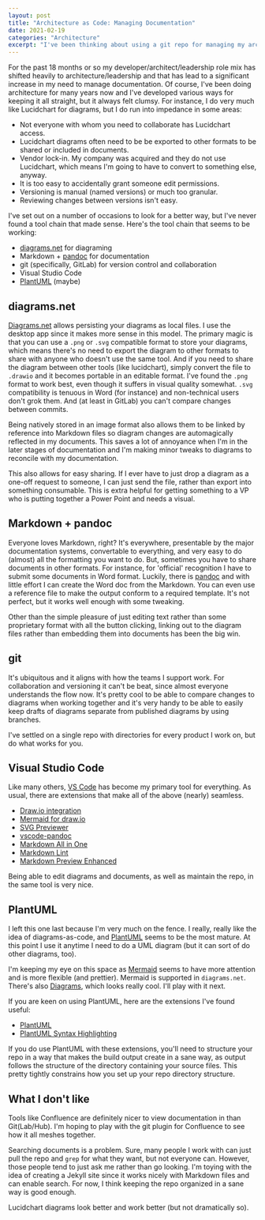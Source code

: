 ```yaml
---
layout: post
title: "Architecture as Code: Managing Documentation"
date: 2021-02-19
categories: "Architecture"
excerpt: "I've been thinking about using a git repo for managing my architecture diagrams and documents and I finally figured out something worth trying."
---
```


For the past 18 months or so my developer/architect/leadership role mix has shifted heavily to architecture/leadership and that has lead to a significant increase in my need to manage documentation. Of course, I've been doing architecture for many years now and I've developed various ways for keeping it all straight, but it always felt clumsy. For instance, I do very much like Lucidchart for diagrams, but I do run into impedance in some areas:

- Not everyone with whom you need to collaborate has Lucidchart access.
- Lucidchart diagrams often need to be be exported to other formats to be shared or included in documents.
- Vendor lock-in. My company was acquired and they do not use Lucidchart, which means I'm going to have to convert to something else, anyway.
- It is too easy to accidentally grant someone edit permissions.
- Versioning is manual (named versions) or much too granular.
- Reviewing changes between versions isn't easy.

I've set out on a number of occasions to look for a better way, but I've never found a tool chain that made sense. Here's the tool chain that seems to be working:

- [diagrams.net](https://diagrams.net) for diagraming
- Markdown + [pandoc](https://pandoc.org) for documentation
- git (specifically, GitLab) for version control and collaboration
- Visual Studio Code
- [PlantUML](https://plantuml.org) (maybe)

## diagrams.net

[Diagrams.net](https://diagrams.net) allows persisting your diagrams as local files. I use the desktop app since it makes more sense in this model. The primary magic is that you can use a `.png` or `.svg` compatible format to store your diagrams, which means there's no need to export the diagram to other formats to share with anyone who doesn't use the same tool. And if you need to share the diagram between other tools (like lucidchart), simply convert the file to `.drawio` and it becomes portable in an editable format. I've found the `.png` format to work best, even though it suffers in visual quality somewhat. `.svg` compatibility is tenuous in Word (for instance) and non-technical users don't grok them. And (at least in GitLab) you can't compare changes between commits.

Being natively stored in an image format also allows them to be linked by reference into Markdown files so diagram changes are automagically reflected in my documents. This saves a lot of annoyance when I'm in the later stages of documentation and I'm making minor tweaks to diagrams to reconcile with my documentation.

This also allows for easy sharing. If I ever have to just drop a diagram as a one-off request to someone, I can just send the file, rather than export into something consumable. This is extra helpful for getting something to a VP who is putting together a Power Point and needs a visual.

## Markdown + pandoc

Everyone loves Markdown, right? It's everywhere, presentable by the major documentation systems, convertable to everything, and very easy to do (almost) all the formatting you want to do. But, sometimes you have to share documents in other formats. For instance, for 'official' recognition I have to submit some documents in Word format. Luckily, there is [pandoc](https://pandoc.org) and with little effort I can create the Word doc from the Markdown. You can even use a reference file to make the output conform to a required template. It's not perfect, but it works well enough with some tweaking.

Other than the simple pleasure of just editing text rather than some proprietary format with all the button clicking, linking out to the diagram files rather than embedding them into documents has been the big win.

## git

It's ubiquitous and it aligns with how the teams I support work. For collaboration and versioning it can't be beat, since almost everyone understands the flow now.  It's pretty cool to be able to compare changes to diagrams when working together and it's very handy to be able to easily keep drafts of diagrams separate from published diagrams by using branches.

I've settled on a single repo with directories for every product I work on, but do what works for you.

## Visual Studio Code

Like many others, [VS Code](https://code.visualstudio.com/) has become my primary tool for everything. As usual, there are extensions that make all of the above (nearly) seamless.

- [Draw.io integration](https://marketplace.visualstudio.com/items?itemName=hediet.vscode-drawio)
- [Mermaid for draw.io](https://marketplace.visualstudio.com/items?itemName=nopeslide.vscode-drawio-plugin-mermaid)
- [SVG Previewer](https://marketplace.visualstudio.com/items?itemName=vitaliymaz.vscode-svg-previewer)
- [vscode-pandoc](https://marketplace.visualstudio.com/items?itemName=DougFinke.vscode-pandoc)
- [Markdown All in One](https://marketplace.visualstudio.com/items?itemName=yzhang.markdown-all-in-one)
- [Markdown Lint](https://marketplace.visualstudio.com/items?itemName=DavidAnson.vscode-markdownlint)
- [Markdown Preview Enhanced](https://marketplace.visualstudio.com/items?itemName=shd101wyy.markdown-preview-enhanced)

Being able to edit diagrams and documents, as well as maintain the repo, in the same tool is very nice.

## PlantUML

I left this one last because I'm very much on the fence. I really, really like the idea of diagrams-as-code, and [PlantUML](https://plantuml.com) seems to be the most mature. At this point I use it anytime I need to do a UML diagram (but it can sort of do other diagrams, too).

I'm keeping my eye on this space as [Mermaid](https://mermaid-js.github.io/) seems to have more attention and is more flexible (and prettier). Mermaid is supported in `diagrams.net`. There's also [Diagrams](https://diagrams.mingrammer.com/), which looks really cool. I'll play with it next.

If you are keen on using PlantUML, here are the extensions I've found useful:

- [PlantUML](https://marketplace.visualstudio.com/items?itemName=jebbs.plantuml)
- [PlantUML Syntax Highlighting](https://marketplace.visualstudio.com/items?itemName=Yog.yog-plantuml-highlight)

If you do use PlantUML with these extensions, you'll need to structure your repo in a way that makes the build output create in a sane way, as output follows the structure of the directory containing your source files. This pretty tightly constrains how you set up your repo directory structure.

## What I don't like

Tools like Confluence are definitely nicer to view documentation in than Git(Lab/Hub). I'm hoping to play with the git plugin for Confluence to see how it all meshes together.

Searching documents is a problem. Sure, many people I work with can just pull the repo and `grep` for what they want, but not everyone can. However, those people tend to just ask me rather than go looking. I'm toying with the idea of creating a Jekyll site since it works nicely with Markdown files and can enable search. For now, I think keeping the repo organized in a sane way is good enough.

Lucidchart diagrams look better and work better (but not dramatically so).
